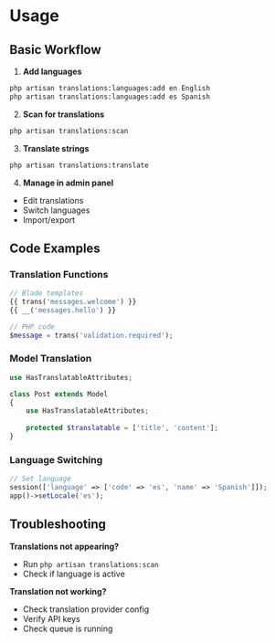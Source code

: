 # Usage

## Basic Workflow

1. **Add languages**
```bash
php artisan translations:languages:add en English
php artisan translations:languages:add es Spanish
```

2. **Scan for translations**
```bash
php artisan translations:scan
```

3. **Translate strings**
```bash
php artisan translations:translate
```

4. **Manage in admin panel**
- Edit translations
- Switch languages
- Import/export

## Code Examples

### Translation Functions

```php
// Blade templates
{{ trans('messages.welcome') }}
{{ __('messages.hello') }}

// PHP code
$message = trans('validation.required');
```

### Model Translation

```php
use HasTranslatableAttributes;

class Post extends Model
{
    use HasTranslatableAttributes;
    
    protected $translatable = ['title', 'content'];
}
```

### Language Switching

```php
// Set language
session(['language' => ['code' => 'es', 'name' => 'Spanish']]);
app()->setLocale('es');
```

## Troubleshooting

**Translations not appearing?**
- Run `php artisan translations:scan`
- Check if language is active

**Translation not working?**
- Check translation provider config
- Verify API keys
- Check queue is running
